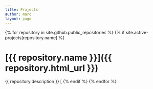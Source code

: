 ```yaml
---
title: Projects
author: marc
layout: page
---
```


{% for repository in site.github.public_repositories %}
{% if site.active-projects[repository.name] %}
# [{{ repository.name }}]({{ repository.html_url }})
{{ repository.description }} [
{% endif %}
{% endfor %}

<!-- Quick Adsense WordPress Plugin: http://quicksense.net/ -->

<div style="float:none;margin:10px 0 10px 0;text-align:center;">
</div>

<div style="font-size:0px;height:0px;line-height:0px;margin:0;padding:0;clear:both">
</div>
